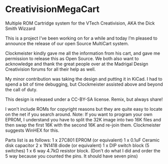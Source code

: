 # CreativisionMegaCart
Multiple ROM Cartridge system for the VTech Creativision, AKA the Dick Smith Wizzard

This is a project I’ve been working on for a while and today I’m pleased to announce the release of our open Source MultiCart system.

Clockmeister kindly gave me all the information from his cart, and gave me permission to release this as Open Source. We both also want to acknowledge and thank the great people over at the Madrigal Design Creativision forums for all their help as well.

My minor contribution was taking the design and putting it in KiCad. I had to spend a bit of time debugging, but Clockmeister assisted above and beyond the call of duty.

This design is released under a CC-BY-SA license. Remix, but always share!

I won’t include ROMs for copyright reasons but they are quite easy to locate on the net if you search around. Note: If you want to program your own EPROM, I understand you have to split the 32K image into two 16K files and then swap the first 16K with the second 16K and re-join them. Clockmeister suggests WinHEX for this.

Parts list is as follows:
1 x 27C801 EPROM (or equivalent)
1 x 0.1uF Ceramic disk capacitor
2 x 1N1418 diode (or equivalent)
1 x DIP switch block (5 switches)
1 x 6 way 4.7kΩ resistor block. (Don’t do what I did and order the 5 way because you counted the pins. It should have seven pins)
